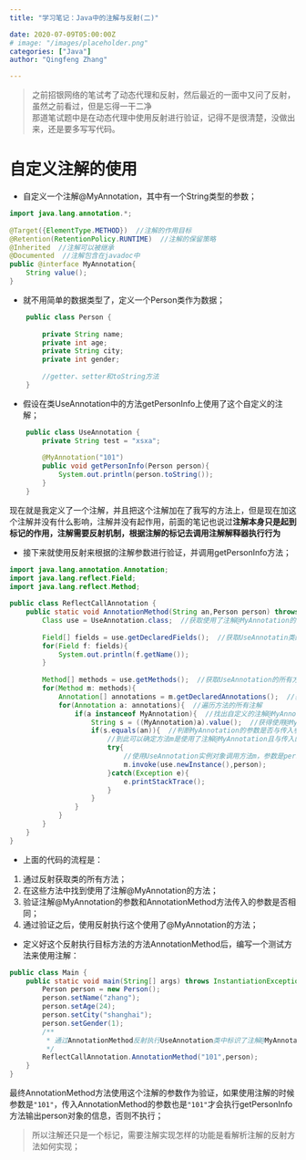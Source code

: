 ```yaml
---
title: "学习笔记：Java中的注解与反射(二)"

date: 2020-07-09T05:00:00Z
# image: "/images/placeholder.png"
categories: ["Java"]
author: "Qingfeng Zhang"

---
```


> 之前招银网络的笔试考了动态代理和反射，然后最近的一面中又问了反射，虽然之前看过，但是忘得一干二净  
> 那道笔试题中是在动态代理中使用反射进行验证，记得不是很清楚，没做出来，还是要多写写代码。

# 自定义注解的使用

* 自定义一个注解@MyAnnotation，其中有一个String类型的参数；

```java
import java.lang.annotation.*;  
    
@Target({ElementType.METHOD})  //注解的作用目标  
@Retention(RetentionPolicy.RUNTIME)  //注解的保留策略  
@Inherited  //注解可以被继承  
@Documented  //注解包含在javadoc中  
public @interface MyAnnotation{  
    String value();  
}  
```
  
* 就不用简单的数据类型了，定义一个Person类作为数据；

```java
    public class Person {  
      
        private String name;  
        private int age;  
        private String city;  
        private int gender;  
      
        //getter、setter和toString方法  
    }  
```
  
* 假设在类UseAnnotation中的方法getPersonInfo上使用了这个自定义的注解；

```java    
    public class UseAnnotation {  
        private String test = "xsxa";  
      
        @MyAnnotation("101")  
        public void getPersonInfo(Person person){  
            System.out.println(person.toString());  
        }  
    }  
```
  
现在就是我定义了一个注解，并且把这个注解加在了我写的方法上，但是现在加这个注解并没有什么影响，注解并没有起作用，前面的笔记也说过**注解本身只是起到标记的作用，注解需要反射机制，根据注解的标记去调用注解解释器执行行为**

* 接下来就使用反射来根据的注解参数进行验证，并调用getPersonInfo方法；

```java    
import java.lang.annotation.Annotation;  
import java.lang.reflect.Field;  
import java.lang.reflect.Method;  
    
public class ReflectCallAnnotation {  
    public static void AnnotationMethod(String an,Person person) throws IllegalAccessException, InstantiationException {  
        Class use = UseAnnotation.class;  //获取使用了注解@MyAnnotation的类UseAnnotation的信息  
    
        Field[] fields = use.getDeclaredFields();  //获取UseAnnotatin类的所有属性  
        for(Field f: fields){  
            System.out.println(f.getName());  
        }  
    
        Method[] methods = use.getMethods();  //获取UseAnnotation的所有方法  
        for(Method m: methods){  
            Annotation[] annotations = m.getDeclaredAnnotations();  //获取方法的注解  
            for(Annotation a: annotations){  //遍历方法的所有注解  
                if(a instanceof MyAnnotation){  //找出自定义的注解@MyAnnotation  
                    String s = ((MyAnnotation)a).value();  //获得使用@MyAnnotation注解时传入的参数  
                    if(s.equals(an)){  //判断MyAnnotation的参数是否与传入参数an相等  
                        //到此可以确定方法m是使用了注解@MyAnnotation且与传入的参数相等  
                        try{  
                            //使用UseAnnotation实例对象调用方法m，参数是person  
                            m.invoke(use.newInstance(),person);  
                        }catch(Exception e){  
                            e.printStackTrace();  
                        }  
                    }  
                }  
            }  
        }  
    }  
}  
```
  
* 上面的代码的流程是：

1. 通过反射获取类的所有方法；
2. 在这些方法中找到使用了注解@MyAnnotation的方法；
3. 验证注解@MyAnnotation的参数和AnnotationMethod方法传入的参数是否相同；
4. 通过验证之后，使用反射执行这个使用了@MyAnnotation的方法；

* 定义好这个反射执行目标方法的方法AnnotationMethod后，编写一个测试方法来使用注解：

```java    
public class Main {  
    public static void main(String[] args) throws InstantiationException, IllegalAccessException {  
        Person person = new Person();  
        person.setName("zhang");  
        person.setAge(24);  
        person.setCity("shanghai");  
        person.setGender(1);  
        /**  
         * 通过AnnotationMethod反射执行UseAnnotation类中标识了注解@MyAnnotation的类，并验证参数  
         */  
        ReflectCallAnnotation.AnnotationMethod("101",person);  
    }  
}  
```
  
最终AnnotationMethod方法使用这个注解的参数作为验证，如果使用注解的时候参数是`"101"`，传入AnnotationMethod的参数也是`"101"`才会执行getPersonInfo方法输出person对象的信息，否则不执行；

> 所以注解还只是一个标记，需要注解实现怎样的功能是看解析注解的反射方法如何实现；
